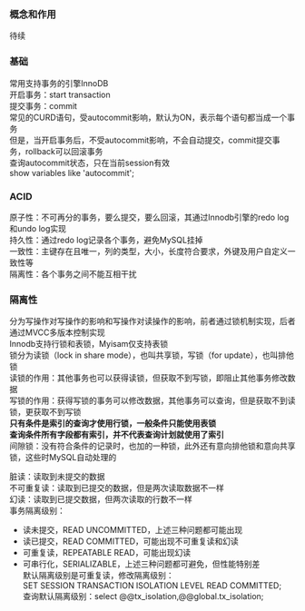 ### 概念和作用
待续
### 基础
常用支持事务的引擎InnoDB  
开启事务：start transaction  
提交事务：commit  
常见的CURD语句，受autocommit影响，默认为ON，表示每个语句都当成一个事务  
但是，当开启事务后，不受autocommit影响，不会自动提交，commit提交事务，rollback可以回滚事务  
查询autocommit状态，只在当前session有效  
show variables like 'autocommit';
### ACID
原子性：不可再分的事务，要么提交，要么回滚，其通过Innodb引擎的redo log和undo log实现  
持久性：通过redo log记录各个事务，避免MySQL挂掉  
一致性：主键存在且唯一，列的类型，大小，长度符合要求，外键及用户自定义一致性等  
隔离性：各个事务之间不能互相干扰  
### 隔离性
分为写操作对写操作的影响和写操作对读操作的影响，前者通过锁机制实现，后者通过MVCC多版本控制实现  
Innodb支持行锁和表锁，Myisam仅支持表锁  
锁分为读锁（lock in share mode），也叫共享锁，写锁（for update），也叫排他锁  
读锁的作用：其他事务也可以获得读锁，但获取不到写锁，即阻止其他事务修改数据  
写锁的作用：获得写锁的事务可以修改数据，其他事务可以查询，但是获取不到读锁，更获取不到写锁  
**只有条件是索引的查询才使用行锁，一般条件只能使用表锁**  
**查询条件所有字段都有索引，并不代表查询计划就使用了索引**  
间隙锁：没有符合条件的记录时，也加的一种锁，此外还有意向排他锁和意向共享锁，这些时MySQL自动处理的  

脏读：读取到未提交的数据  
不可重复读：读取到已提交的数据，但是两次读取数据不一样  
幻读：读取到已提交数据，但两次读取的行数不一样  
事务隔离级别：  
- 读未提交，READ UNCOMMITTED，上述三种问题都可能出现  
- 读已提交，READ COMMITTED，可能出现不可重复读和幻读  
- 可重复读，REPEATABLE READ，可能出现幻读  
- 可串行化，SERIALIZABLE，上述三种问题都可避免，但性能特别差  
默认隔离级别是可重复读，修改隔离级别：  
SET SESSION TRANSACTION ISOLATION LEVEL READ COMMITTED;  
查询默认隔离级别：select @@tx_isolation,@@global.tx_isolation;  
